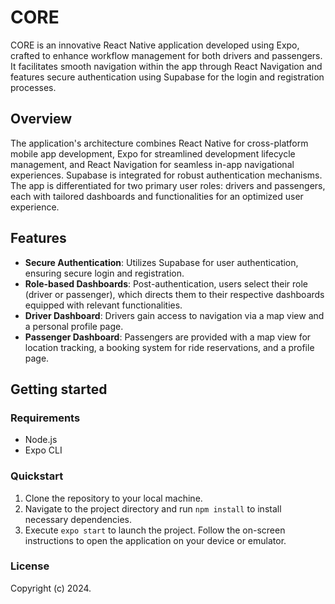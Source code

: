 # CORE

CORE is an innovative React Native application developed using Expo, crafted to enhance workflow management for both drivers and passengers. It facilitates smooth navigation within the app through React Navigation and features secure authentication using Supabase for the login and registration processes.

## Overview

The application's architecture combines React Native for cross-platform mobile app development, Expo for streamlined development lifecycle management, and React Navigation for seamless in-app navigational experiences. Supabase is integrated for robust authentication mechanisms. The app is differentiated for two primary user roles: drivers and passengers, each with tailored dashboards and functionalities for an optimized user experience.

## Features

- **Secure Authentication**: Utilizes Supabase for user authentication, ensuring secure login and registration.
- **Role-based Dashboards**: Post-authentication, users select their role (driver or passenger), which directs them to their respective dashboards equipped with relevant functionalities.
- **Driver Dashboard**: Drivers gain access to navigation via a map view and a personal profile page.
- **Passenger Dashboard**: Passengers are provided with a map view for location tracking, a booking system for ride reservations, and a profile page.

## Getting started

### Requirements

- Node.js
- Expo CLI

### Quickstart

1. Clone the repository to your local machine.
2. Navigate to the project directory and run `npm install` to install necessary dependencies.
3. Execute `expo start` to launch the project. Follow the on-screen instructions to open the application on your device or emulator.

### License

Copyright (c) 2024.